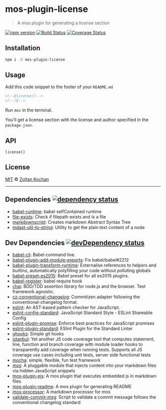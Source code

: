 # mos-plugin-license

> A mos plugin for generating a license section

<!--@shields.flatSquare('npm', 'travis', 'coveralls')-->
[![npm version](https://img.shields.io/npm/v/mos-plugin-license.svg?style=flat-square)](https://www.npmjs.com/package/mos-plugin-license) [![Build Status](https://img.shields.io/travis/mosjs/mos-plugin-license/master.svg?style=flat-square)](https://travis-ci.org/mosjs/mos-plugin-license) [![Coverage Status](https://img.shields.io/coveralls/mosjs/mos-plugin-license/master.svg?style=flat-square)](https://coveralls.io/r/mosjs/mos-plugin-license?branch=master)
<!--/@-->

## Installation

```sh
npm i -D mos-plugin-license
```

## Usage

Add this code snippet to the footer of your `README.md`

```md
<!--@license()-->
<!--/@-->
```

Run `mos` in the terminal.

You'll get a license section with the license and author specified in the `package.json`.

## API

`license()`

## License

[MIT](./LICENSE) © [Zoltan Kochan](http://kochan.io)

* * *

<!--@dependencies({ shield: 'flat-square' })-->
## <a name="dependencies">Dependencies</a> [![dependency status](https://img.shields.io/david/mosjs/mos-plugin-license/master.svg?style=flat-square)](https://david-dm.org/mosjs/mos-plugin-license/master)

- [babel-runtime](https://github.com/babel/babel/blob/master/packages): babel selfContained runtime
- [file-exists](https://github.com/scottcorgan/file-exists): Check if filepath exists and is a file
- [markdownscript](https://github.com/zkochan/markdownscript): Creates markdown Abstract Syntax Tree
- [mdast-util-to-string](https://github.com/wooorm/mdast-util-to-string): Utility to get the plain text content of a node

<!--/@-->

<!--@devDependencies({ shield: 'flat-square' })-->
## <a name="dev-dependencies">Dev Dependencies</a> [![devDependency status](https://img.shields.io/david/dev/mosjs/mos-plugin-license/master.svg?style=flat-square)](https://david-dm.org/mosjs/mos-plugin-license/master#info=devDependencies)

- [babel-cli](https://github.com/babel/babel/blob/master/packages): Babel command line.
- [babel-plugin-add-module-exports](https://github.com/59naga/babel-plugin-add-module-exports): Fix babel/babel#2212
- [babel-plugin-transform-runtime](https://github.com/babel/babel/blob/master/packages): Externalise references to helpers and builtins, automatically polyfilling your code without polluting globals
- [babel-preset-es2015](https://github.com/babel/babel/blob/master/packages): Babel preset for all es2015 plugins.
- [babel-register](https://github.com/babel/babel/blob/master/packages): babel require hook
- [chai](https://github.com/chaijs/chai): BDD/TDD assertion library for node.js and the browser. Test framework agnostic.
- [cz-conventional-changelog](https://github.com/commitizen/cz-conventional-changelog): Commitizen adapter following the conventional-changelog format.
- [eslint](https://github.com/eslint/eslint): An AST-based pattern checker for JavaScript.
- [eslint-config-standard](https://github.com/feross/eslint-config-standard): JavaScript Standard Style - ESLint Shareable Config
- [eslint-plugin-promise](https://github.com/xjamundx/eslint-plugin-promise): Enforce best practices for JavaScript promises
- [eslint-plugin-standard](https://github.com/xjamundx/eslint-plugin-standard): ESlint Plugin for the Standard Linter
- [ghooks](https://github.com/gtramontina/ghooks): Simple git hooks
- [istanbul](https://github.com/gotwarlost/istanbul): Yet another JS code coverage tool that computes statement, line, function and branch coverage with module loader hooks to transparently add coverage when running tests. Supports all JS coverage use cases including unit tests, server side functional tests
- [mocha](https://github.com/mochajs/mocha): simple, flexible, fun test framework
- [mos](https://github.com/mosjs/mos): A pluggable module that injects content into your markdown files via hidden JavaScript snippets
- [mos-plugin-ejs](https://github.com/mosjs/mos-plugin-ejs): A mos plugin that executes embedded js in markdown files
- [mos-plugin-readme](https://github.com/mosjs/mos-plugin-readme): A mos plugin for generating README
- [mos-processor](https://github.com/mosjs/mos-processor): A markdown processor for mos
- [validate-commit-msg](https://github.com/kentcdodds/validate-commit-msg): Script to validate a commit message follows the conventional changelog standard

<!--/@-->
